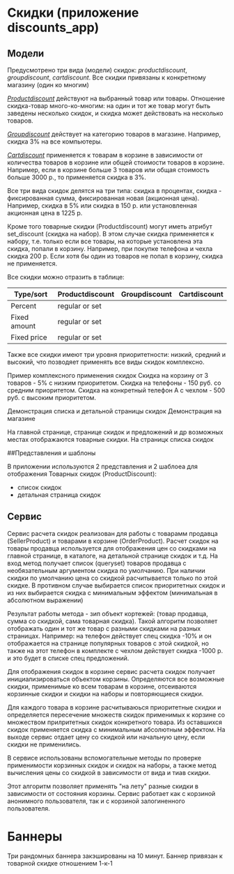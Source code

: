 # Скидки (приложение discounts_app)

## Модели

Предусмотрено три вида (модели) скидок: *productdiscount*, *groupdiscount*, *cartdiscount*.
Все скидки привязаны к конкретному магазину (один ко многим)

<u>*Productdiscount*</u> действуют на выбранный товар или товары. Отношение скидка-товар много-ко-многим: на один и тот же
товар могут быть заведены несколько скидок, и скидка может действовать на несколько товаров.

<u>*Groupdiscount*</u> действует на категорию товаров в магазине. Например, скидка 3% на все компьютеры.

<u>*Cartdiscount*</u> применяется к товарам в корзине в зависимости от количества товаров в корзине или общей стоимости товаров в корзине.
Например, если в корзине больше 3 товаров или общая стоимость больше 3000 р., то применяется скидка в 3%.

Все три вида скидок делятся на три типа: скидка в процентах, скидка - фиксированная сумма, фиксированная новая (акционная цена).
Например, скидка в 5% или скидка в 150 р. или установленная акционная цена в 1225 р.

Кроме того товарные скидки (Productdiscount) могут иметь атрибут set_discount (скидка на набор).
В этом случае скидка применяется к набору, т.е. только если все товары, на которые установлена эта скидка,
попали в корзину.
Например, при покупке телефона и чехла скидка 200 р. Если хотя бы один из товаров не попал в корзину,
скидка не применяется.

Все скидки можно отразить в таблице:

| Type/sort    | Productdiscount | Groupdiscount | Cartdiscount |
|--------------|-----------------|---------------|--------------|
| Percent      | regular or set  |               |              |
| Fixed amount | regular or set  |               |              |
| Fixed price  | regular or set  |               |              |

Также все скидки имеют три уровня приоритетности: низкий, средний и высокий, что позводяет применять
все виды скидок комплексно.

Пример комплексного применения скидок
Скидка на корзину от 3 товаров - 5% с низким приоритетом.
Скидка на телефоны - 150 руб. со средним приоритетом.
Скидка на конкретный телефон А с чехлом - 500 руб. с высоким приоритетом.

Демонстрация списка и детальной страницы скидок
Демонстрация на магазине

На главной странице, странице скидок и предложений и др возможных местах отображаются товарные скидки.
На страницк списка скидок 

##Представления и шаблоны

В приложении используются 2 представления и 2 шаблоеа для отображения Товарных скидок (ProductDiscount):
* список скидок
* детальная страница скидок

## Сервис

Сервис расчета скидок реализован для работы с товарамм продавца (SellerProduct) и товарами в корзине (OrderProduct).
Расчет скидок на товары продавца используется для отображения цен со скидками на главной странице, в каталоге, на детальной
странице скидок и т.д. На вход метод получает список (queryset) товаров продавца с необязательным аргументом скидка по умолчанию.
При наличии скидки по умолчанию цена со скидкой расчитывается только по этой скидке. В противном случае выбирается список 
приоритетных скидок и из них выбирается скидка c минимальным эффектом (минимальная в абсолютном выражении)

Результат работы метода - зип объект кортежей: (товар продавца, сумма со скидкой, сама товарная скидка). Такой алгоритм
позволяет отображать один и тот же товар с разными скидками на разных страницах.
Например: на телефон действует спец скидка -10% и он отображается на странице популярных товаров
с этой скидкой, но также на этот телефон в комплекте с чехлом действует скидка -1000 р. и это будет в списке спец предложений.

Для отображения скидок в корзине сервис расчета скидок получает инициализироваться объектом корзины.
Определяются все возможные скидки, применимые ко всем товарам в корзине, отсеиваются корзинные скидки и скидки
на наборы и повторяющиеся скидки.

Для каждого товара в корзине расчитываюься приоритетные скидки и определяется пересечение множеств скидок применимых к корзине
со множеством прилритетных скидок конкретного товара. Из оставшихся скидок применяется скидка с минимальным абсолютным эффектом.
На выходе сервис отдает цену со скидкой или начальную цену, если скидки не применились.

В сервисе использованы вспомогательные методы по проверке применимости корзинных скидок и скидок на наборы, а также метод вычисления 
цены со скидкой в зависимости от вида и тиав скидки.

Этот алгоритм позволяет применять "на лету" разные скидки в зависимости от состояния корзины.
Сервис работает как с корзиной анонимного пользователя, так и с корзиной залогиненного пользователя.

# Баннеры

Три рандомных баннера закэшированы на 10 минут.
Баннер привязан к товарной скидке отношением 1-к-1